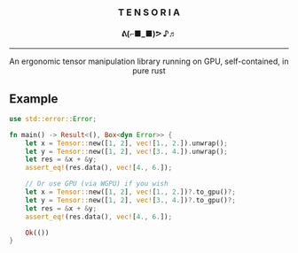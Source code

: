 <h3 align="center">
    <b>T E N S O R I A</b>
</h3>

<h4 align="center">
    ᕕ(⌐■_■)ᕗ ♪♬
</h4>

---

<p align="center">
An ergonomic tensor manipulation library running on GPU, self-contained, in pure rust
</p>

## Example

```rust
use std::error::Error;

fn main() -> Result<(), Box<dyn Error>> {
    let x = Tensor::new([1, 2], vec![1., 2.]).unwrap();
    let y = Tensor::new([1, 2], vec![3., 4.]).unwrap();
    let res = &x + &y;
    assert_eq!(res.data(), vec![4., 6.]);

    // Or use GPU (via WGPU) if you wish
    let x = Tensor::new([1, 2], vec![1., 2.])?.to_gpu()?;
    let y = Tensor::new([1, 2], vec![3., 4.])?.to_gpu()?;
    let res = &x + &y;
    assert_eq!(res.data(), vec![4., 6.]);

    Ok(())
}
```